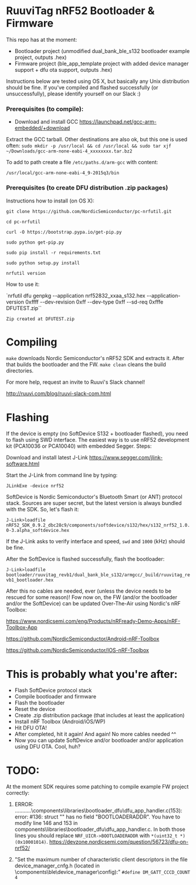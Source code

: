 # RuuviTag nRF52 Bootloader & Firmware

This repo has at the moment:

* Bootloader project (unmodified dual_bank_ble_s132 bootloader example project, outputs .hex)
* Firmware project (ble_app_template project with added device manager support + dfu ota support, outputs .hex)

Instructions below are tested using OS X, but basically any Unix distribution should be fine. If you've compiled and flashed successfully (or unsuccessfully), please identify yourself on our Slack :)

### Prerequisites (to compile):

* Download and install GCC https://launchpad.net/gcc-arm-embedded/+download

Extract the GCC tarball. Other destinations are also ok, but this one is used often:
`sudo mkdir -p /usr/local && cd /usr/local && sudo tar xjf ~/Downloads/gcc-arm-none-eabi-4_xxxxxxxx.tar.bz2`

To add to path create a file `/etc/paths.d/arm-gcc` with content:

`/usr/local/gcc-arm-none-eabi-4_9-2015q3/bin`

### Prerequisites (to create DFU distribution .zip packages)

Instructions how to install (on OS X):

`git clone https://github.com/NordicSemiconductor/pc-nrfutil.git`

`cd pc-nrfutil`

`curl -O https://bootstrap.pypa.io/get-pip.py`

`sudo python get-pip.py`

`sudo pip install -r requirements.txt`

`sudo python setup.py install`

`nrfutil version`

How to use it:

`nrfutil dfu genpkg --application nrf52832_xxaa_s132.hex --application-version 0xffff --dev-revision 0xff --dev-type 0xff --sd-req 0xfffe DFUTEST.zip``

`Zip created at DFUTEST.zip`

# Compiling

`make` downloads Nordic Semiconductor's nRF52 SDK and extracts it. After that builds the bootloader and the FW.
`make clean` cleans the build directories.

For more help, request an invite to Ruuvi's Slack channel!

http://ruuvi.com/blog/ruuvi-slack-com.html

# Flashing

If the device is empty (no SoftDevice S132 + bootloader flashed), you need to flash using SWD interface. The easiest way is to use nRF52 development kit (PCA10036 or PCA10040) with embedded Segger. Steps:

Download and install latest J-Link https://www.segger.com/jlink-software.html

Start the J-Link from command line by typing:

`JLinkExe -device nrf52`

SoftDevice is Nordic Semiconductor's Bluetooth Smart (or ANT) protocol stack. Sources are super secret, but the latest version is always bundled with the SDK. So, let's flash it:

`J-Link>loadfile nRF52_SDK_0.9.2_dbc28c9/components/softdevice/s132/hex/s132_nrf52_1.0.0-3.alpha_softdevice.hex`

If the J-Link asks to verify interface and speed, `swd` and `1000` (kHz) should be fine.

After the SoftDevice is flashed successfully, flash the bootloader:

`J-Link>loadfile bootloader/ruuvitag_revb1/dual_bank_ble_s132/armgcc/_build/ruuvitag_revb1_bootloader.hex`

After this no cables are needed, ever (unless the device needs to be rescued for some reason)! Fow now on, the FW (and/or the bootloader and/or the SoftDevice) can be updated Over-The-Air using Nordic's nRF Toolbox:

https://www.nordicsemi.com/eng/Products/nRFready-Demo-Apps/nRF-Toolbox-App

https://github.com/NordicSemiconductor/Android-nRF-Toolbox

https://github.com/NordicSemiconductor/IOS-nRF-Toolbox

# This is probably what you're after:

* Flash SoftDevice protocol stack
* Compile bootloader and firmware
* Flash the bootloader
* Reset the device
* Create .zip distribution package (that includes at least the application)
* Install nRF Toolbox (Android/iOS/WP)
* Hit DFU OTA!
* After completed, hit it again! And again! No more cables needed ^^
* Now you can update SoftDevice and/or bootloader and/or application using DFU OTA. Cool, huh?

# TODO:

At the moment SDK requires some patching to compile example FW project correctly:

1) ERROR: ...........\components\libraries\bootloader_dfu\dfu_app_handler.c(153): error: #136: struct "<unnamed>" has no field "BOOTLOADERADDR". You have to modify line 146 and 153 in components\libraries\bootloader_dfu\dfu_app_handler.c. In both those lines you should replace `NRF_UICR->BOOTLOADERADDR` with `*(uint32_t *)(0x10001014)`.
https://devzone.nordicsemi.com/question/56723/dfu-on-nrf52/

2) "Set the maximum number of characteristic client descriptors in the file device_manager_cnfg.h (located in <InstallFolder>\components\ble\device_manager\config):"
`#define DM_GATT_CCCD_COUNT               4`

